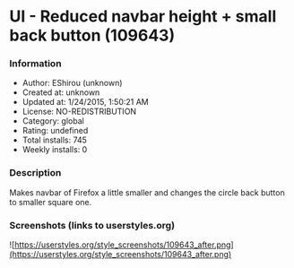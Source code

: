 # UI - Reduced navbar height + small back button (109643)

### Information
- Author: EShirou (unknown)
- Created at: unknown
- Updated at: 1/24/2015, 1:50:21 AM
- License: NO-REDISTRIBUTION
- Category: global
- Rating: undefined
- Total installs: 745
- Weekly installs: 0


### Description
Makes navbar of Firefox a little smaller and changes the circle back button to smaller square one.


### Screenshots (links to userstyles.org)
![https://userstyles.org/style_screenshots/109643_after.png](https://userstyles.org/style_screenshots/109643_after.png)


